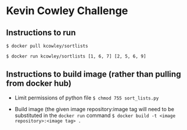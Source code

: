 # Kevin Cowley Challenge

## Instructions to run

`$ docker pull kcowley/sortlists`

`$ docker run kcowley/sortlists [1, 6, 7] [2, 5, 6, 9]`

## Instructions to build image (rather than pulling from docker hub)
- Limit permissions of python file
`$ chmod 755 sort_lists.py`

- Build image (the given image repository:image tag will need to be substituted in the `docker run` command
`$ docker build -t <image repository>:<image tag> .`
